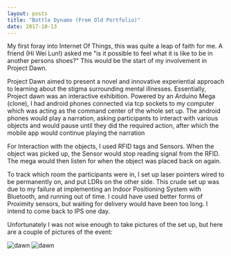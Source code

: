 ```yaml
---
layout: posts
title: "Bottle Dynamo (From Old Portfolio)"
date: 2017-10-13
---
```


My first foray into Internet Of Things, this was quite a leap of faith for me. A friend (Hi Wei Lun!) asked me "is it possible to feel what it is like to be in another persons shoes?" This would be the start of my involvement in Project Dawn.

Project Dawn aimed to present a novel and innovative experiential approach to learning about the stigma surrounding mental illnesses. Essentially, Project dawn was an interactive exhibition. Powered by an Arduino Mega (clone), I had android phones connected via tcp sockets to my computer which was acting as the command center of the whole set up. The android phones would play a narration, asking participants to interact with various objects and would pause until they did the required action, after which the mobile app would continue playing the narration

For Interaction with the objects, I used RFID tags and Sensors. When the object was picked up, the Sensor would stop reading signal from the RFID. The mega would then listen for when the object was placed back on again.

To track which room the participants were in, I set up laser pointers wired to be permanently on, and put LDRs on the other side. This crude set up was due to my failure at implementing an Indoor Positioning System with Bluetooth, and running out of time. I could have used better forms of Proximity sensors, but waiting for delivery would have been too long. I intend to come back to IPS one day.

Unfortunately I was not wise enough to take pictures of the set up, but here are a couple of pictures of the event:

![dawn](../../../img/dawn1.jpg)
![dawn](../../../img/dawn2.jpg)
